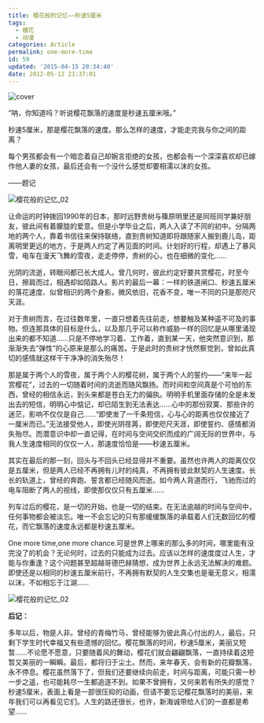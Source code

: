 ```yaml
---
title: 樱花般的记忆——秒速5厘米
tags:
  - 櫻花
  - 动漫
categories: Article
permalink: one-more-time
id: 59
updated: '2015-04-15 20:34:40'
date: 2012-05-12 21:37:01
---
```


![cover](https://cat.yufan.me/cats/012949ioQ.jpg)

“呐，你知道吗？听说樱花飘落的速度是秒速五厘米哦。”

秒速5厘米，那是樱花飘落的速度。那么怎样的速度，才能走完我与你之间的距离？

每个男孩都会有一个暗恋着自己却婉言拒绝的女孩，也都会有一个深深喜欢却已嫁作他人妻的女孩，最后还会有一个没什么感觉却要相濡以沫的女孩。

——题记



![樱花般的记忆_02](https://cat.yufan.me/cats/012950GpK.jpg)

让命运的时钟拨回1990年的日本，那时远野贵树与篠原明里还是同班同学兼好朋友，彼此间有着朦胧的爱意。但是小学毕业之后，两人入读了不同的初中。分隔两地的两个人，靠着书信往来保持联络，直到贵树知道即将跟随家人搬到鹿儿岛，距离明里更远的地方，于是两人约定了再见面的时间。计划好的行程，却遇上了暴风雪，电车在漫天飞舞的雪夜，走走停停，贵树的心，也在细微的变化……

光阴的流逝，转眼间都已长大成人。曾几何时，彼此约定好要共赏樱花，时至今日，擦肩而过，相遇却如陌路人。影片的最后一幕：一样的铁道闸口、秒速五厘米的落花速度、似曾相识的两个身影，微风依旧，花香不变，唯一不同的只是那咫尺天涯。

对于贵树而言，在过往数年里，一直只想着先往前走，想要触及某种遥不可及的事物。但连那具体的目标是什么，以及那几乎可以称作威胁一样的回忆是从哪里涌现出来的都不知道……只是不停地学习着、工作着，直到某一天，他突然意识到，那渐渐失去“弹性”的心原来是那么的痛苦。于是此时的贵树才恍然察觉到，曾如此真切的感情就这样干干净净的消失殆尽！

那是属于两个人的雪夜，属于两个人的樱花树，属于两个人的誓约——“来年一起赏樱花”，过去的一切随着时间的流逝而随风飘扬。而时间和空间真是个可怕的东西，曾经的相信永远，到头来都是苍白无力的偏执。明明手机里面存储的全是未发出去的短信，明明心中惦记，却已陌生到无法表达……心中的那份寂寞、那些许的迷茫，影响不仅仅是自己……“即使发了一千条短信，心与心的距离也仅仅接近了一厘米而已。”无法接受他人，即使光阴荏苒，即使咫尺天涯，即使誓约、感情都消失殆尽。而潜意识中却一直记得，在时间与空间交织而成的广阔无际的世界中，与我人生速度相同的仅仅一人，那速度恰恰是——秒速五厘米。

其实在最后的那一刻，回头与不回头已经显得并不重要。虽然也许两人的距离仅仅是五厘米，但是两人已经不再拥有儿时的纯真，不再拥有彼此默契的人生速度。长长的轨道上，曾经的奔跑、誓言都已经随风而逝。如今两人背道而行，飞驰而过的电车阻断了两人的视线，即使那仅仅只有五厘米……

列车过后的樱花，是一切的开始，也是一切的结束。在无法逾越的时间与空间中，任何事物都会被淡忘。唯一不会忘记的只有那缓缓飘落的承载着人们无数回忆的樱花，而它飘落的速度永远都是秒速五厘米。

One more time,one more chance.可是世界上哪来的那么多的时间，哪里能有没完没了的机会？无论何时，过去的只能成为过去。应该以怎样的速度度过人生，才能与你重逢？这个问题甚至超越哥德巴赫猜想，成为世界上永远无法解决的难题。即使还是以相同的秒速五厘米前行，不再拥有默契的人生交集也是毫无意义，相濡以沫，不如相忘于江湖……

![樱花般的记忆_02](https://cat.yufan.me/cats/01223jAd.jpg)

**后记：**

多年以后，物是人非。曾经的青梅竹马，曾经能够为彼此真心付出的人，最后，只剩下学生时代幸福又有些遗憾的回忆。樱花飘落的时间，秒速5厘米，美丽又短暂……不论愿不愿意，只要随着风的舞动，樱花们就会翩翩飘落，一直持续着这短暂又美丽的一瞬瞬。最后，都将归于尘土。然而，来年春天，会有新的花瓣飘落，永不停息。樱花虽然落下了，但我们还要继续向前走，时间与距离，可能只需一秒一步之遥，也可能耗尽一生都追逐不到。如果不曾拥有，又何来若有所失的感觉？秒速5厘米，表面上看是一部很压抑的动画，但请不要忘记樱花飘落时的美丽，来年我们可以再看见它们。人生的路还很长，也许，新海诚带给人们的一直都是希望……
